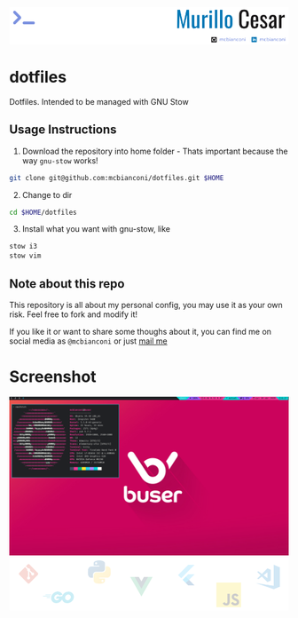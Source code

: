 ![Banner](https://github.com/mcbianconi/images/blob/master/banner.png)
# dotfiles
Dotfiles. Intended to be managed with GNU Stow 

## Usage Instructions
1. Download the repository into home folder - Thats important because the way `gnu-stow` works!
```sh
git clone git@github.com:mcbianconi/dotfiles.git $HOME
```
2. Change to dir
```sh
cd $HOME/dotfiles
```
3. Install what you want with gnu-stow, like
```sh
stow i3
stow vim
```
## Note about this repo
This repository is all about my personal config, you may use it as your own risk. Feel free to fork and modify it!

If you like it or want to share some thoughs about it, you can find me on social media as `@mcbianconi` or just [mail me](mailto:murillo.bianconi@gmail.com)

# Screenshot
![screenshot](screenshot.png)
![End Banner](https://github.com/mcbianconi/images/blob/master/readme-footer.png)
